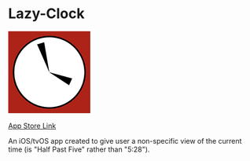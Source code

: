 # Lazy-Clock

![app logo](https://github.com/hbiede/Lazy-Clock/raw/master/Lazy%20Clock/Assets.xcassets/LazyClock.appiconset/Icon-App-83.5x83.5%402x.png)


[App Store Link](https://itunes.apple.com/us/app/lazy-clock-natural-language/id1421644784)

An iOS/tvOS app created to give user a non-specific view of the current time (is "Half Past Five" rather than "5:28").
